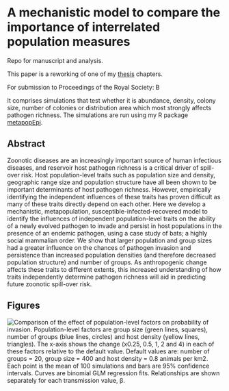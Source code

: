 
A mechanistic model to compare the importance of interrelated population measures
=======================================================================================

Repo for manuscript and analysis.

This paper is a reworking of one of my [thesis](https://github.com/timcdlucas/PhDThesis) chapters.

For submission to Proceedings of the Royal Society: B

It comprises simulations that test whether it is abundance, density, colony size, number of colonies or distribution area which most strongly affects pathogen richness.
The simulations are run using my R package [metapopEpi](https://github.com/timcdlucas/metapopEpi).






Abstract
---------

Zoonotic diseases are an increasingly important source of human infectious diseases, and reservoir host pathogen richness is a critical driver of spill-over risk. 
Host population-level traits such as population size and density, geographic range size and population structure have all been shown to be important determinants of host pathogen richness. 
However, empirically identifying the independent influences of these traits has proven difficult as many of these traits directly depend on each other. 
Here we develop a mechanistic, metapopulation, susceptible-infected-recovered model to identify the influences of independent population-level traits on the ability of a newly evolved pathogen to invade and persist in host populations in the presence of an endemic pathogen, using a case study of bats; a highly social mammalian order. 
We show that larger population and group sizes had a greater influence on the chances of pathogen invasion and persistence than increased population densities (and therefore decreased population structure) and number of groups. 
As anthropogenic change affects these traits to different extents, this increased understanding of how traits independently determine pathogen richness will aid in predicting future zoonotic spill-over risk.





Figures
-------

![
Comparison of the effect of population-level factors on probability of invasion. 
Population-level factors are group size (green lines, squares), number of groups (blue lines, circles) and host density (yellow lines, triangles).
The x-axis shows the change (x0.25, 0.5, 1, 2 and 4) in each of these factors  relative to the default value.
Default values are: number of groups = 20, group size = 400 and host density = 0.8 animals per km<sup>2</sup>.
Each point is the mean of 100 simulations and bars are 95% confidence intervals.
Curves are binomial GLM regression fits.
Relationships are shown separately for each transmission value, β.
](figures/plotValueChangeMeans-1.png)


